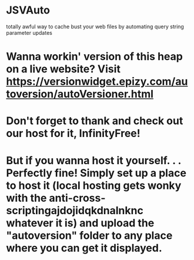 # JSVAuto
totally awful way to cache bust your web files by automating query string parameter updates

# Wanna workin' version of this heap on a live website? Visit https://versionwidget.epizy.com/autoversion/autoVersioner.html
# Don't forget to thank and check out our host for it, InfinityFree!

# But if you wanna host it yourself. . . Perfectly fine! Simply set up a place to host it (local hosting gets wonky with the anti-cross-scriptingajdojidqkdnalnknc whatever it is) and upload the "autoversion" folder to any place where you can get it displayed.
